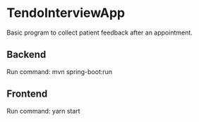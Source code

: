 # TendoInterviewApp

Basic program to collect patient feedback after an appointment.

## Backend

Run command: mvn spring-boot:run

## Frontend

Run command: yarn start
